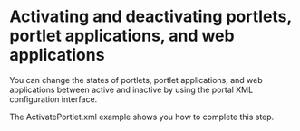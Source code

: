 # Activating and deactivating portlets, portlet applications, and web applications

You can change the states of portlets, portlet applications, and web applications between active and inactive by using the portal XML configuration interface.

The ActivatePortlet.xml example shows you how to complete this step.


